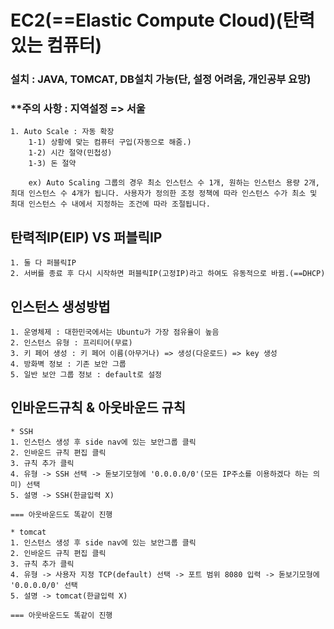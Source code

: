 # EC2(==Elastic Compute Cloud)(탄력있는 컴퓨터)

### 설치 : JAVA, TOMCAT, DB설치 가능(단, 설정 어려움, 개인공부 요망)

### \*\*주의 사항 : 지역설정 => 서울

```
1. Auto Scale : 자동 확장
    1-1) 상황에 맞는 컴퓨터 구입(자동으로 해줌.)
    1-2) 시간 절약(민첩성)
    1-3) 돈 절약

    ex) Auto Scaling 그룹의 경우 최소 인스턴스 수 1개, 원하는 인스턴스 용량 2개, 최대 인스턴스 수 4개가 됩니다. 사용자가 정의한 조정 정책에 따라 인스턴스 수가 최소 및 최대 인스턴스 수 내에서 지정하는 조건에 따라 조절됩니다.
```

## 탄력적IP(EIP) VS 퍼블릭IP

```
1. 둘 다 퍼블릭IP
2. 서버를 종료 후 다시 시작하면 퍼블릭IP(고정IP)라고 하여도 유동적으로 바뀜.(==DHCP)
```

## 인스턴스 생성방법

```
1. 운영체제 : 대한민국에서는 Ubuntu가 가장 점유율이 높음
2. 인스턴스 유형 : 프리티어(무료)
3. 키 페어 생성 : 키 페어 이름(아무거나) => 생성(다운로드) => key 생성
4. 방화벽 정보 : 기존 보안 그룹
5. 일반 보안 그룹 정보 : default로 설정

```

## 인바운드규칙 & 아웃바운드 규칙

```
* SSH
1. 인스턴스 생성 후 side nav에 있는 보안그룹 클릭
2. 인바운드 규칙 편집 클릭
3. 규칙 추가 클릭
4. 유형 -> SSH 선택 -> 돋보기모형에 '0.0.0.0/0'(모든 IP주소를 이용하겠다 하는 의미) 선택
5. 설명 -> SSH(한글입력 X)

=== 아웃바운드도 똑같이 진행

* tomcat
1. 인스턴스 생성 후 side nav에 있는 보안그룹 클릭
2. 인바운드 규칙 편집 클릭
3. 규칙 추가 클릭
4. 유형 -> 사용자 지정 TCP(default) 선택 -> 포트 범위 8080 입력 -> 돋보기모형에 '0.0.0.0/0' 선택
5. 설명 -> tomcat(한글입력 X)

=== 아웃바운드도 똑같이 진행
```
